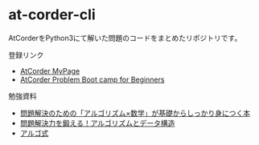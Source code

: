 # at-corder-cli

AtCorderをPython3にて解いた問題のコードをまとめたリポジトリです。



登録リンク
- [AtCorder MyPage](https://atcoder.jp/users/yuusan)
- [AtCorder Problem Boot camp for Beginners](https://kenkoooo.com/atcoder/#/training)

勉強資料

- [問題解決のための「アルゴリズム×数学」が基礎からしっかり身につく本](https://amzn.to/3AuUgpl)
- [問題解決力を鍛える！アルゴリズムとデータ構造](https://amzn.to/3pMoNdk)
- [アルゴ式](https://algo-method.com/)
